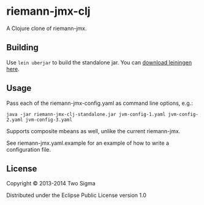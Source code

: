 # riemann-jmx-clj

A Clojure clone of riemann-jmx.

## Building

Use `lein uberjar` to build the standalone jar. You can [download leiningen here](http://leiningen.org).

## Usage

Pass each of the riemann-jmx-config.yaml as command line options, e.g.:

```
java -jar riemann-jmx-clj-standalone.jar jvm-config-1.yaml jvm-config-2.yaml jvm-config-3.yaml
```

Supports composite mbeans as well, unlike the current riemann-jmx.

See riemann-jmx.yaml.example for an example of how to write a configuration file.

## License

Copyright © 2013-2014 Two Sigma

Distributed under the Eclipse Public License version 1.0
